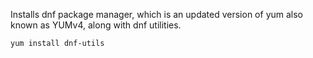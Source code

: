 Installs dnf package manager, which is an updated version of yum also known as YUMv4, along with dnf utilities.
```
yum install dnf-utils
```
